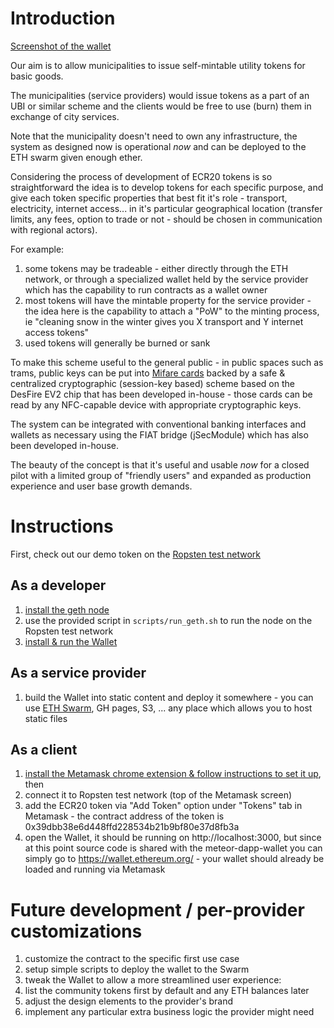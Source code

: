 # Introduction

[Screenshot of the wallet](https://i.imgur.com/AJPtVjf.png)

Our aim is to allow municipalities to issue self-mintable utility tokens for
basic goods.

The municipalities (service providers) would issue tokens as a part of an UBI or similar
scheme and the clients would be free to use (burn) them in exchange of city services.

Note that the municipality doesn't need to own any infrastructure, the system as
designed now is operational *now* and can be deployed to the ETH swarm given enough ether.

Considering the process of development of ECR20 tokens is so straightforward the idea
is to develop tokens for each specific purpose, and give each token specific properties
that best fit it's role - transport, electricity, internet access... in it's particular
geographical location (transfer limits, any fees, option to trade or not - should be
chosen in communication with regional actors).

For example:

1. some tokens may be tradeable - either directly through the ETH network, or through 
a specialized wallet held by the service provider which has the capability to run
contracts as a wallet owner
2. most tokens will have the mintable property for the service provider - the idea 
here is the capability to attach a "PoW" to the minting process, ie "cleaning snow in the 
winter gives you X transport and Y internet access tokens"
3. used tokens will generally be burned or sank

To make this scheme useful to the general public - in public spaces such as trams, public keys can be put into [Mifare cards](https://en.wikipedia.org/wiki/MIFARE)
backed by a safe & centralized cryptographic (session-key based) scheme based on the DesFire EV2 chip
that has been developed in-house - those cards can be read by any NFC-capable device
with appropriate cryptographic keys. 

The system can be integrated with conventional banking interfaces and wallets as necessary using the FIAT bridge (jSecModule) which has also
been developed in-house.

The beauty of the concept is that it's useful and usable *now* for a closed pilot with a
limited group of "friendly users" and expanded as production experience and user base 
growth demands. 


# Instructions

First, check out our demo token on the [Ropsten test network](https://ropsten.etherscan.io/token/0x39dbb38e6d448ffd228534b21b9bf80e37d8fb3a)

## As a developer

1. [install the geth node](https://github.com/ethereum/go-ethereum/wiki/Installation-Instructions-for-Ubuntu)
  1. use the provided script in `scripts/run_geth.sh` to run the node on the Ropsten test network
2. [install & run the Wallet](https://github.com/ethereum/meteor-dapp-wallet/tree/87ccad69413cbdbcde2a3006b9f7ff701767f576)

## As a service provider

1. build the Wallet into static content and deploy it somewhere - you can use [ETH Swarm](https://medium.com/async-la/deploy-your-own-ethereum-blockchain-with-swarm-on-aws-bffc3d4dccc2), GH pages, S3, ... any place which allows you to host static files

## As a client

1. [install the Metamask chrome extension & follow instructions to set it up](https://metamask.io/), then
  1. connect it to Ropsten test network (top of the Metamask screen)
  2. add the ECR20 token via "Add Token" option under "Tokens" tab in Metamask - the contract address of the token is 0x39dbb38e6d448ffd228534b21b9bf80e37d8fb3a
2. open the Wallet, it should be running on http://localhost:3000, but since at this point source code is shared with the meteor-dapp-wallet you can simply go to https://wallet.ethereum.org/ - your wallet should already be loaded and running via Metamask


# Future development / per-provider customizations

1. customize the contract to the specific first use case
2. setup simple scripts to deploy the wallet to the Swarm
3. tweak the Wallet to allow a more streamlined user experience:
  1. list the community tokens first by default and any ETH balances later
  2. adjust the design elements to the provider's brand
  3. implement any particular extra business logic the provider might need